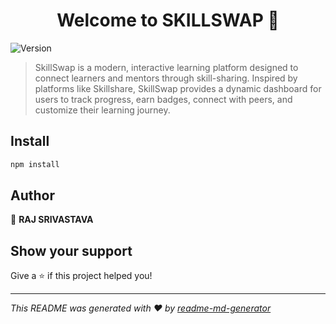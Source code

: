 <h1 align="center">Welcome to SKILLSWAP 👋</h1>
<p>
  <img alt="Version" src="https://img.shields.io/badge/version-(0.0.0)-blue.svg?cacheSeconds=2592000" />
</p>

> SkillSwap is a modern, interactive learning platform designed to connect learners and mentors through skill-sharing. Inspired by platforms like Skillshare, SkillSwap provides a dynamic dashboard for users to track progress, earn badges, connect with peers, and customize their learning journey.

## Install

```sh
npm install
```

## Author

👤 **RAJ SRIVASTAVA**


## Show your support

Give a ⭐️ if this project helped you!

***
_This README was generated with ❤️ by [readme-md-generator](https://github.com/kefranabg/readme-md-generator)_
